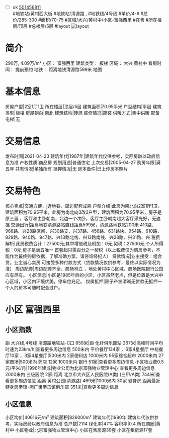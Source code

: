 - [ ] ok [501456811](https://bj.5i5j.com/ershoufang/501456811.html)  
 #地铁站/黄村西大街 #地铁站/清源路 ,  #地铁线/4号线
#单价/4-6 #总价/285-300 #面积/70-75   #区域/大兴/黄村中/小区-富强西里 #在售 #所在楼层/顶层 #总楼层/5层 #layout 
![layout](http://image2a.5i5j.com/bdir/layout/4a73badbf8d14d2e984288a6a42d4906.jpg_P5.jpg) 
# 简介 
 290万,  4.09万/m² 
小区： 富强西里
建筑类型： 板楼
区域： 大兴 黄村中
看房时间： 提前预约
地铁： 距离地铁清源路599米 地图
# 基本信息 
 房屋户型|2室1厅1卫
所在楼层|顶层/5层
建筑面积|70.95平米
户型结构|平层
建筑类型|板楼
房屋朝向|南北
建筑结构|砖混
装修情况|简装
供暖方式|集中供暖
配备电梯|无
# 交易信息 
 发布时间|2021-04-23
建筑年代|1987年|建筑年代仅供参考，实际房龄以政府信息为准
产权性质|商品房
规划用途|普通住宅
上次交易|2005-04-27
购房年限|满五年
共有情况|单独所有
抵押情况|无
房本备件|已上传房本照片
# 交易特色 
 核心卖点|交通方便，j近地铁，周边配套成熟
户型介绍|此房为南北向2室1厅1卫，建筑面积为70.95平米，此房为南北向3改2户型，建筑面积为70.95平米，房子是原三居   ，客厅和主卧朝南，北边一个次卧，客厅主卧朝南超大客厅采光好，无遮挡
交通出行|距离地铁清源路站直线距离599米，清源路地铁站200米 410路、968路、兴28路区间、兴30路支、兴37路、456路、631路快、954路、610路、829路、940路、947路、兴13路北线、兴13路南线、兴28路、兴31路、兴
税费解析|此房税费合计：27500元;其中增值税及附加：0元;契税：27500元;个人所得税：0元;房子是满五唯一   首套起只需百分之一契税（以上税费仅为购房参考，不能作为最终购房依据，了解准确方案，请咨询经纪人）
贷款情况|业主接受：组合贷。业主诚心卖房  可接受多种付款方式（贷款情况仅供参考，最终以实际情况为准）
周边配套|周边配套齐全，商场林立 ，地处黄村中心区域，商场医院银行公园应有尽有。
小区信息|小区是1985年后的小区，小区虽然老点，但是位置是大兴中心区域，小区内环境优美，停车位充足。
权属抵押|房子产权清晰无贷款无抵押一个人的房本可随时配合过户。
# 小区 富强西里
## 小区指数 
 距 大兴线,4号线 清源路地铁站-C口 659米|距 化纤俱乐部站 267米|高峰时间平均时速为23km/h|查看更多周边信息
500米内 平价餐厅134家 ，6家4星餐厅
中档餐厅10家 ，3家4星餐厅|500米内 2家便利店
1000米内 95家综合超市
2000米内 27家商场|500米内 药店 12家
1000米内 银行 51家|查看更多周边信息
小区物业费0.5元/平米/月|1996年建成|物业公司为北京富强物业管理中心|查看更多周边信息
2000米内 三级医院 2家|距离 北京市大兴区人民医院(A类) (三甲/A类) 744米|查看更多周边信息
距离 黄村公园(清源路) 469米|1000米内 30家 健身房
距离最近健身房拳馆-翊广隶拳击馆俱乐部 351米|查看更多周边信息
## 小区信息 
 小区均价|40616元/m²
建筑面积|826000m²
建筑年代|1980年|建筑年代仅供参考，实际房龄以政府信息为准
总户数|2114
绿化率|47%
容积率|0.4
所在商圈|黄村中
小区物业|北京富强物业管理中心
小区在售房源39套
小区在租房源17套
